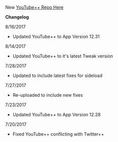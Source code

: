 New [YouTube++ Repo Here](https://github.com/JMccormick264/YouTubePP)

**Changelog**

8/16/2017

 - Updated YouTube++ to App Version 12.31

8/14/2017

 - Updated YouTube++ to it's latest Tweak version

7/28/2017

 - Updated to include latest fixes for sideload

7/27/2017

 - Re-uploaded to include new fixes

7/23/2017

 - Updated YouTube++ to App Version 12.28

7/20/2017

 - Fixed YouTube++ conflicting with Twitter++
